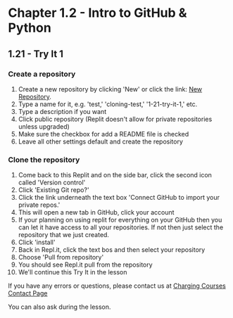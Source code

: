 # Chapter 1.2 - Intro to GitHub & Python

 ## 1.21 - Try It 1
### Create a repository
 1. Create a new repository by clicking 'New' or click the link: [New Repository](https://github.com/new).
 2. Type a name for it, e.g. 'test,' 'cloning-test,' '1-21-try-it-1,' etc.
 3. Type a description if you want
 4. Click public repository (Replit doesn't allow for private repositories unless upgraded)
 5. Make sure the checkbox for add a README file is checked
 6. Leave all other settings default and create the repository

### Clone the repository
1. Come back to this Replit and on the side bar, click the second icon called 'Version control'
2. Click 'Existing Git repo?'
3. Click the link underneath the text box 'Connect GitHub to import your private repos.'
4. This will open a new tab in GitHub, click your account
5. If your planning on using replit for everything on your GitHub then you can let it have access to all your repositories. If not then just select the repository that we just created.
6. Click 'install'
7. Back in Repl.it, click the text bos and then select your repository
8. Choose 'Pull from repository'
9. You should see Repl.it pull from the repository
10. We'll continue this Try It in the lesson

If you have any errors or questions, please contact us at [Charging Courses Contact Page](https://sites.google.com/jeffcityschools.org/chargingcourse/contact-feedback)

You can also ask during the lesson.